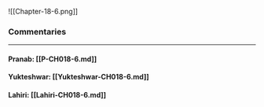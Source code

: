 ![[Chapter-18-6.png]]

### Commentaries

---

#### Pranab: [[P-CH018-6.md]]

#### Yukteshwar: [[Yukteshwar-CH018-6.md]]

#### Lahiri: [[Lahiri-CH018-6.md]]
